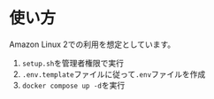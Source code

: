 # 使い方
Amazon Linux 2での利用を想定としています。
1. `setup.sh`を管理者権限で実行
2. `.env.template`ファイルに従って`.env`ファイルを作成
2. `docker compose up -d`を実行